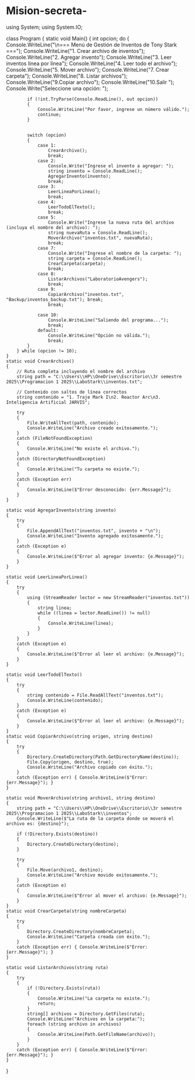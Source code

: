 # Mision-secreta-

using System;
using System.IO;

class Program
{
    static void Main()
    {
        int opcion;
        do
        {
            Console.WriteLine("\n=== Menú de Gestión de Inventos de Tony Stark ===");
            Console.WriteLine("1. Crear archivo de inventos");
            Console.WriteLine("2. Agregar invento");
            Console.WriteLine("3. Leer inventos línea por línea");
            Console.WriteLine("4. Leer todo el archivo");
            Console.WriteLine("5. Mover archivo");
            Console.WriteLine("7. Crear carpeta");
            Console.WriteLine("8. Listar archivos");
            Console.WriteLine("9.Copiar archivo");
            Console.WriteLine("10.Salir ");
            Console.Write("Seleccione una opción: ");
           

            if (!int.TryParse(Console.ReadLine(), out opcion))
            {
                Console.WriteLine("Por favor, ingrese un número válido.");
                continue;
            }

           
            switch (opcion)
            {
                case 1:
                    CrearArchivo();
                    break;
                case 2:
                    Console.Write("Ingrese el invento a agregar: ");
                    string invento = Console.ReadLine();
                    AgregarInvento(invento);
                    break;
                case 3:
                    LeerLineaPorLinea();
                    break;
                case 4:
                    LeerTodoElTexto();
                    break;
                case 5:
                    Console.Write("Ingrese la nueva ruta del archivo (incluya el nombre del archivo): ");
                    string nuevaRuta = Console.ReadLine();
                    MoverArchivo("inventos.txt", nuevaRuta);
                    break;
                case 7:
                    Console.Write("Ingrese el nombre de la carpeta: ");
                    string carpeta = Console.ReadLine();
                    CrearCarpeta(carpeta);
                    break;
                case 8:
                    ListarArchivos("LaboratorioAvengers");
                    break;
                case 9:
                    CopiarArchivo("inventos.txt", "Backup/inventos_backup.txt"); break;
                    break;

                case 10:
                    Console.WriteLine("Saliendo del programa...");
                    break;
                default:
                    Console.WriteLine("Opción no válida.");
                    break;
            }
        } while (opcion != 10);
    }
    static void CrearArchivo()
    {
        // Ruta completa incluyendo el nombre del archivo
        string path = "C:\\Users\\HP\\OneDrive\\Escritorio\\3r semestre 2025\\Programacion 1 2025\\LaboStark\\inventos.txt";

        // Contenido con saltos de línea correctos
        string contenido = "1. Traje Mark I\n2. Reactor Arc\n3. Inteligencia Artificial JARVIS";

        try
        {
            File.WriteAllText(path, contenido);
            Console.WriteLine("Archivo creado exitosamente.");
        }
        catch (FileNotFoundException)
        {
            Console.WriteLine("No existe el archivo.");
        }
        catch (DirectoryNotFoundException)
        {
            Console.WriteLine("Tu carpeta no existe.");
        }
        catch (Exception err)
        {
            Console.WriteLine($"Error desconocido: {err.Message}");
        }
    }

    static void AgregarInvento(string invento)
    {
        try
        {
            File.AppendAllText("inventos.txt", invento + "\n");
            Console.WriteLine("Invento agregado exitosamente.");
        }
        catch (Exception e)
        {
            Console.WriteLine($"Error al agregar invento: {e.Message}");
        }
    }

    static void LeerLineaPorLinea()
    {
        try
        {
            using (StreamReader lector = new StreamReader("inventos.txt"))
            {
                string linea;
                while ((linea = lector.ReadLine()) != null)
                {
                    Console.WriteLine(linea);
                }
            }
        }
        catch (Exception e)
        {
            Console.WriteLine($"Error al leer el archivo: {e.Message}");
        }
    }

    static void LeerTodoElTexto()
    {
        try
        {
            string contenido = File.ReadAllText("inventos.txt");
            Console.WriteLine(contenido);
        }
        catch (Exception e)
        {
            Console.WriteLine($"Error al leer el archivo: {e.Message}");
        }
    }
    static void CopiarArchivo(string origen, string destino)
    {
        try
        {
            Directory.CreateDirectory(Path.GetDirectoryName(destino));
            File.Copy(origen, destino, true);
            Console.WriteLine("Archivo copiado con éxito.");
        }
        catch (Exception err) { Console.WriteLine($"Error: {err.Message}"); }
    }

    static void MoverArchivo(string archivo1, string destino)
    {
        string path = "C:\\Users\\HP\\OneDrive\\Escritorio\\3r semestre 2025\\Programacion 1 2025\\LaboStark\\inventos";
        Console.WriteLine($"La ruta de la carpeta donde se moverá el archivo es: {destino}");

        if (!Directory.Exists(destino))
        {
            Directory.CreateDirectory(destino);
        }

        try
        {
            File.Move(archivo1, destino);
            Console.WriteLine("Archivo movido exitosamente.");
        }
        catch (Exception e)
        {
            Console.WriteLine($"Error al mover el archivo: {e.Message}");
        }
    }
    static void CrearCarpeta(string nombreCarpeta)
    {
        try
        {
            Directory.CreateDirectory(nombreCarpeta);
            Console.WriteLine("Carpeta creada con éxito.");
        }
        catch (Exception err) { Console.WriteLine($"Error: {err.Message}"); }
    }

    static void ListarArchivos(string ruta)
    {
        try
        {
            if (!Directory.Exists(ruta))
            {
                Console.WriteLine("La carpeta no existe.");
                return;
            }
            string[] archivos = Directory.GetFiles(ruta);
            Console.WriteLine("Archivos en la carpeta:");
            foreach (string archivo in archivos)
            {
                Console.WriteLine(Path.GetFileName(archivo));
            }
        }
        catch (Exception err) { Console.WriteLine($"Error: {err.Message}"); }
    }


}



